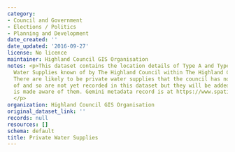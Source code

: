 ```yaml
---
category:
- Council and Government
- Elections / Politics
- Planning and Development
date_created: ''
date_updated: '2016-09-27'
license: No licence
maintainer: Highland Council GIS Organisation
notes: <p>This dataset contains the location details of Type A and Type B Private
  Water Supplies known of by The Highland Council within The Highland Council Area.
  There are likely to be private water supplies that the council has not been notified
  of and so are not yet recorded in this dataset but they will be added when the council
  is made aware of them. Gemini metadata record is at https://www.spatialdata.gov.scot/geonetwork/srv/eng/catalog.search#/metadata/%7Bf7b4d832-1712-4c53-864e-0e755e0873ef%7D
  </p>
organization: Highland Council GIS Organisation
original_dataset_link: ''
records: null
resources: []
schema: default
title: Private Water Supplies
---
```

